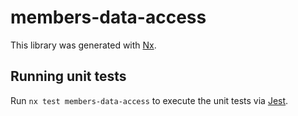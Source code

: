 # members-data-access

This library was generated with [Nx](https://nx.dev).

## Running unit tests

Run `nx test members-data-access` to execute the unit tests via [Jest](https://jestjs.io).
